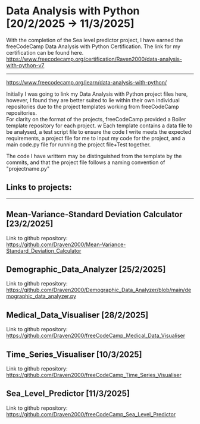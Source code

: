 Data Analysis with Python<br> 
[20/2/2025 -> 11/3/2025]
===
With the completion of the Sea level predictor project, I have earned the freeCodeCamp Data Analysis with Python Certification. The link for my certification can be found here.<br>
https://www.freecodecamp.org/certification/Raven2000/data-analysis-with-python-v7

---

https://www.freecodecamp.org/learn/data-analysis-with-python/

Initially I was going to link my Data Analysis with Python project files here,
however, I found they are better suited to lie within their own individual repositories due to the project templates working from freeCodeCamp repositories.<br>
For clarity on the format of the projects, freeCodeCamp provided a Boiler template repository for each project. w
Each template contains a data file to be analysed, a test script file to ensure the code I write meets the expected requirements, a project file for me to input my code for the project, and a main code.py file for running the project file+Test together.

The code I have writtern may be distinguished from the template by the commits, and that the project file follows a naming convention of "projectname.py"

## Links to projects:

---

Mean-Variance-Standard Deviation Calculator 
[23/2/2025]
---
Link to github repository:<br>
https://github.com/Draven2000/Mean-Variance-Standard_Deviation_Calculator

Demographic_Data_Analyzer
[25/2/2025]
---
Link to github repository:<br>
https://github.com/Draven2000/Demographic_Data_Analyzer/blob/main/demographic_data_analyzer.py

Medical_Data_Visualiser 
[28/2/2025]
---
Link to github repository:<br>
https://github.com/Draven2000/freeCodeCamp_Medical_Data_Visualiser

Time_Series_Visualiser
[10/3/2025]
---
Link to github repository:<br>
https://github.com/Draven2000/freeCodeCamp_Time_Series_Visualiser

Sea_Level_Predictor
[11/3/2025]
---
Link to github repository:<br>
https://github.com/Draven2000/freeCodeCamp_Sea_Level_Predictor

